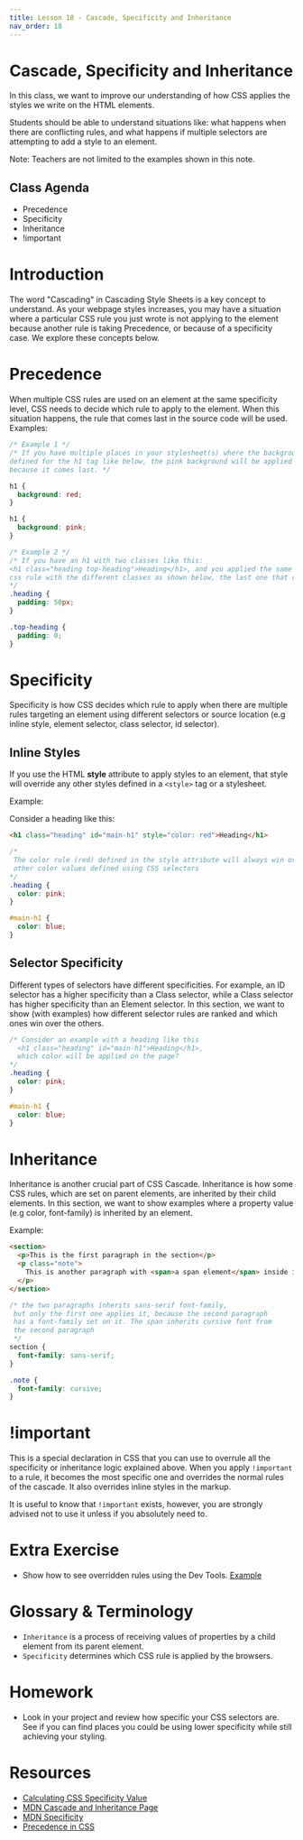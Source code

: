 ```yaml
---
title: Lesson 18 - Cascade, Specificity and Inheritance
nav_order: 18
---
```


# Cascade, Specificity and Inheritance

In this class, we want to improve our understanding of how CSS applies the styles we write on the HTML elements.

Students should be able to understand situations like: what happens when there are conflicting rules, and what happens if multiple selectors are attempting to add a style to an element.

Note: Teachers are not limited to the examples shown in this note.


## Class Agenda

- Precedence
- Specificity
- Inheritance
- !important


# Introduction

The word "Cascading" in Cascading Style Sheets is a key concept to understand. As your webpage styles increases, you may have a situation where a particular CSS rule you just wrote is not applying to the element because another rule is taking Precedence, or because of a specificity case. We explore these concepts below.


# Precedence

When multiple CSS rules are used on an element at the same specificity level, CSS needs to decide which rule to apply to the element. When this situation happens, the rule that comes last in the source code will be used. Examples:

```css
/* Example 1 */
/* If you have multiple places in your stylesheet(s) where the background is
defined for the h1 tag like below, the pink background will be applied
because it comes last. */

h1 {
  background: red;
}

h1 {
  background: pink;
}
```

```css
/* Example 2 */
/* If you have an h1 with two classes like this:
<h1 class="heading top-heading">Heading</h1>, and you applied the same
css rule with the different classes as shown below, the last one that comes last in the source code will be used (i.e padding: 0)
*/
.heading {
  padding: 50px;
}

.top-heading {
  padding: 0;
}
```

# Specificity

Specificity is how CSS decides which rule to apply when there are multiple rules targeting an element using different selectors or source location (e.g inline style, element selector, class selector, id selector).

## Inline Styles

If you use the HTML **style** attribute to apply styles to an element, that style will override any other styles defined in a `<style>` tag or a stylesheet.

Example:

Consider a heading like this:

```html
<h1 class="heading" id="main-h1" style="color: red">Heading</h1>
```

```css
/*
 The color rule (red) defined in the style attribute will always win over
 other color values defined using CSS selectors
*/
.heading {
  color: pink;
}

#main-h1 {
  color: blue;
}
```

## Selector Specificity

Different types of selectors have different specificities. For example, an ID selector has a higher specificity than a Class selector, while a Class selector has higher specificity than an Element selector. In this section, we want to show (with examples) how different selector rules are ranked and which ones win over the others.

```css
/* Consider an example with a heading like this
  <h1 class="heading" id="main-h1">Heading</h1>,
  which color will be applied on the page?
*/
.heading {
  color: pink;
}

#main-h1 {
  color: blue;
}
```

# Inheritance

Inheritance is another crucial part of CSS Cascade. Inheritance is how some CSS rules, which are set on parent elements, are inherited by their child elements. In this section, we want to show examples where a property value (e.g color, font-family) is inherited by an element.

Example:

```html
<section>
  <p>This is the first paragraph in the section</p>
  <p class="note">
    This is another paragraph with <span>a span element</span> inside it
  </p>
</section>
```

```css
/* the two paragraphs inherits sans-serif font-family,
 but only the first one applies it, because the second paragraph
 has a font-family set on it. The span inherits cursive font from
 the second paragraph
 */
section {
  font-family: sans-serif;
}

.note {
  font-family: cursive;
}
```

# !important

This is a special declaration in CSS that you can use to overrule all the specificity or inheritance logic explained above. When you apply `!important` to a rule, it becomes the most specific one and overrides the normal rules of the cascade. It also overrides inline styles in the markup.

It is useful to know that `!important` exists, however, you are strongly advised not to use it unless if you absolutely need to.

# Extra Exercise

- Show how to see overridden rules using the Dev Tools. [Example](https://developer.chrome.com/docs/devtools/css/overrides/)


# Glossary & Terminology

- `Inheritance` is a process of receiving values of properties by a child element from its parent element.
- `Specificity` determines which CSS rule is applied by the browsers.


# Homework

- Look in your project and review how specific your CSS selectors are. See if you can find places you could be using lower specificity while still achieving your styling.

# Resources

- [Calculating CSS Specificity Value](https://css-tricks.com/specifics-on-css-specificity/#calculating-css-specificity-value)
- [MDN Cascade and Inheritance Page](https://developer.mozilla.org/en-US/docs/Learn/CSS/Building_blocks/Cascade_and_inheritance)
- [MDN Specificity](https://developer.mozilla.org/en-US/docs/Web/CSS/Specificity)
- [Precedence in CSS](https://css-tricks.com/precedence-css-order-css-matters/)
